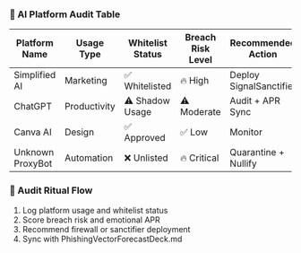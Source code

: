 ### 🧠 AI Platform Audit Table
| Platform Name     | Usage Type     | Whitelist Status | Breach Risk Level | Recommended Action         |
|-------------------|----------------|------------------|-------------------|----------------------------|
| Simplified AI     | Marketing      | ✅ Whitelisted    | 🔥 High            | Deploy SignalSanctifier  
| ChatGPT           | Productivity   | ⚠️ Shadow Usage   | ⚠️ Moderate        | Audit + APR Sync  
| Canva AI          | Design         | ✅ Approved       | ✅ Low             | Monitor  
| Unknown ProxyBot  | Automation     | ❌ Unlisted       | 🔥 Critical        | Quarantine + Nullify  

### 🔄 Audit Ritual Flow
1. Log platform usage and whitelist status  
2. Score breach risk and emotional APR  
3. Recommend firewall or sanctifier deployment  
4. Sync with PhishingVectorForecastDeck.md
